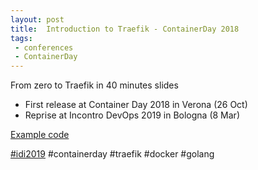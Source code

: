 ```yaml
---
layout: post
title:  Introduction to Traefik - ContainerDay 2018
tags:
 - conferences
 - ContainerDay
---
```


From zero to Traefik in 40 minutes slides

* First release at Container Day 2018 in Verona (26 Oct)
* Reprise at Incontro DevOps 2019 in Bologna (8 Mar)

[Example code](https://github.com/gionn/owncloud-traefik-example)

[#idi2019](https://twitter.com/search?q=%23idi2019&src=typd) #containerday #traefik #docker #golang

<script async class="speakerdeck-embed" data-id="77a3d30e091e425294424009c3e69801" data-ratio="1.33333333333333" src="https://speakerdeck.com/assets/embed.js"></script>
